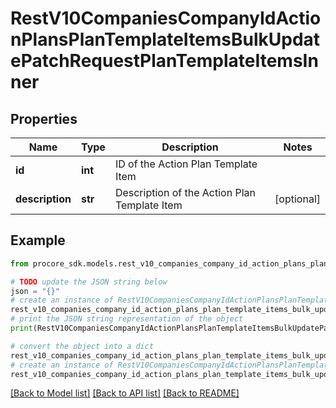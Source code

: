# RestV10CompaniesCompanyIdActionPlansPlanTemplateItemsBulkUpdatePatchRequestPlanTemplateItemsInner


## Properties

Name | Type | Description | Notes
------------ | ------------- | ------------- | -------------
**id** | **int** | ID of the Action Plan Template Item | 
**description** | **str** | Description of the Action Plan Template Item | [optional] 

## Example

```python
from procore_sdk.models.rest_v10_companies_company_id_action_plans_plan_template_items_bulk_update_patch_request_plan_template_items_inner import RestV10CompaniesCompanyIdActionPlansPlanTemplateItemsBulkUpdatePatchRequestPlanTemplateItemsInner

# TODO update the JSON string below
json = "{}"
# create an instance of RestV10CompaniesCompanyIdActionPlansPlanTemplateItemsBulkUpdatePatchRequestPlanTemplateItemsInner from a JSON string
rest_v10_companies_company_id_action_plans_plan_template_items_bulk_update_patch_request_plan_template_items_inner_instance = RestV10CompaniesCompanyIdActionPlansPlanTemplateItemsBulkUpdatePatchRequestPlanTemplateItemsInner.from_json(json)
# print the JSON string representation of the object
print(RestV10CompaniesCompanyIdActionPlansPlanTemplateItemsBulkUpdatePatchRequestPlanTemplateItemsInner.to_json())

# convert the object into a dict
rest_v10_companies_company_id_action_plans_plan_template_items_bulk_update_patch_request_plan_template_items_inner_dict = rest_v10_companies_company_id_action_plans_plan_template_items_bulk_update_patch_request_plan_template_items_inner_instance.to_dict()
# create an instance of RestV10CompaniesCompanyIdActionPlansPlanTemplateItemsBulkUpdatePatchRequestPlanTemplateItemsInner from a dict
rest_v10_companies_company_id_action_plans_plan_template_items_bulk_update_patch_request_plan_template_items_inner_from_dict = RestV10CompaniesCompanyIdActionPlansPlanTemplateItemsBulkUpdatePatchRequestPlanTemplateItemsInner.from_dict(rest_v10_companies_company_id_action_plans_plan_template_items_bulk_update_patch_request_plan_template_items_inner_dict)
```
[[Back to Model list]](../README.md#documentation-for-models) [[Back to API list]](../README.md#documentation-for-api-endpoints) [[Back to README]](../README.md)


